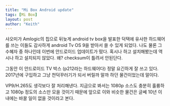 ```yaml
---
title: "Mi Box Android update"
tags: [Mi Box]
layout: post
author: "Keith"
---
```


샤오미가 Amlogic의 칩으로 뒤늦게 android tv box을 발표한 덕택에 유사한 하드웨어를 쓰는 이들도 감사하게 android Tv OS 9을 받아서 쓸 수 있게 되었다. 나도 물론 그 수혜자 중 하나인데 이번에 안드로이드 업데이트가 떴다. 혹시나 하고 설치해봤는데 역시나 하고 설치되지 않았다. 왜? checksum이 틀려서 안된단다.

그동안 이 안드로이드 TV 박스 (p212라는 하드웨어다) 정말 요긴하게 잘 쓰고 있다. 2017년에 구입하고 그냥 천덕꾸러기가 되서 버릴까 말까 하던 물건이었는데 말이다.

VP9/H.265도 생각보다 잘 처리해낸다. 지금으로 봐서는 1080p 소스도 충분히 훌륭하고 1080p 정도의 소스만 모을 것이기 때문에 앞으로 이와 비슷한 물건은 글쎄 10년 이내에는 바꿀 일이 없을 것이라고 본다. 